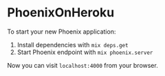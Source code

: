 # PhoenixOnHeroku

To start your new Phoenix application:

1. Install dependencies with `mix deps.get`
2. Start Phoenix endpoint with `mix phoenix.server`

Now you can visit `localhost:4000` from your browser.
